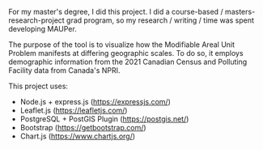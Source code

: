 For my master's degree, I did this project. I did a course-based / masters-research-project grad program, so my research / writing / time was spent developing MAUPer.

The purpose of the tool is to visualize how the Modifiable Areal Unit Problem manifests at differing geographic scales. To do so, it employs demographic information from the 2021 Canadian Census and Polluting Facility data from Canada's NPRI.

This project uses:
  - Node.js + express.js (https://expressjs.com/)
  - Leaflet.js (https://leafletjs.com/)
  - PostgreSQL + PostGIS Plugin (https://postgis.net/)
  - Bootstrap (https://getbootstrap.com/)
  - Chart.js (https://www.chartjs.org/)

